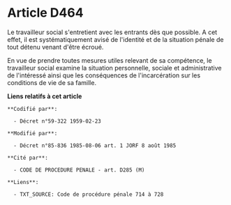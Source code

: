 # Article D464

Le travailleur social s'entretient avec les entrants dès que possible. A cet effet, il est systématiquement avisé de
l'identité et de la situation pénale de tout détenu venant d'être écroué.

En vue de prendre toutes mesures utiles relevant de sa compétence, le travailleur social examine la situation personnelle,
sociale et administrative de l'intéressé ainsi que les conséquences de l'incarcération sur les conditions de vie de sa
famille.

**Liens relatifs à cet article**

	**Codifié par**:

	  - Décret n°59-322 1959-02-23

	**Modifié par**:

	  - Décret n°85-836 1985-08-06 art. 1 JORF 8 août 1985

	**Cité par**:

	  - CODE DE PROCEDURE PENALE - art. D285 (M)

	**Liens**:

	  - TXT_SOURCE: Code de procédure pénale 714 à 728
